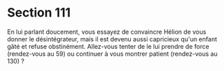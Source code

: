 # Section 111

En lui parlant doucement, vous essayez de convaincre Hélion de 
vous donner le désintégrateur, mais il est devenu aussi 
capricieux qu'un enfant gâté et refuse obstinément. Allez-vous 
tenter de le lui prendre de force (rendez-vous au 59) ou 
continuer à vous montrer patient (rendez-vous au 130) ?